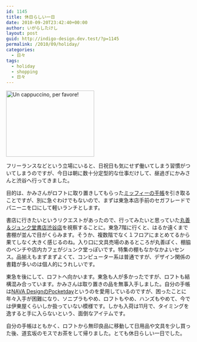 ```yaml
---
id: 1145
title: 休日らしい一日
date: 2010-09-20T23:42:40+00:00
author: いがらしたけし
layout: post
guid: http://indigo-design.dev.test/?p=1145
permalink: /2010/09/holiday/
categories:
  - 日々
tags:
  - holiday
  - shopping
  - 日々
---
```

<a href="http://photozou.jp/photo/show/120767/50241245"><img src="http://art36.photozou.jp/pub/767/120767/photo/50241245.jpg" alt="Un cappuccino, per favore!" width="240" height="180" /></a>

フリーランスなどという立場にいると、日祝日も気にせず働いてしまう習慣がついてしまうのですが、今日は朝に数十分定型的な仕事だけして、昼過ぎにかみさんと渋谷へ行ってきました。
<!--more-->
目的は、かみさんがロフトに取り置きしてもらった<a href="http://item.rakuten.co.jp/kdmbz/p69667/">ミッフィーの手帳</a>を引き取ることですが、別に急ぐわけでもないので、まずは東急本店手前のセガフレードでパニーニを口にして軽いランチとします。

書店に行きたいというリクエストがあったので、行ってみたいと思っていた<a href="http://www.maruzen.co.jp/corp/shop/mj-shibuya.html">丸善＆ジュンク堂書店渋谷店</a>を視察することに。東急7階に行くと、はるか遠くまで書棚が並んで目がくらみます。そうか、複数階でなく１フロアにまとめてるから果てしなく大きく感じるのね。入り口に文具売場のあるところが丸善ぽく、棚脇のベンチや店内カフェがジュンク堂っぽいです。特集の棚もなかなかよいセンス。品揃えもまずまずよくて、コンピューター系は普通ですが、デザイン関係の書籍が多いのは個人的にうれしいです。

東急を後にして、ロフトへ向かいます。東急も人が多かったですが、ロフトも結構混み合っています。かみさんは取り置きの品を無事入手しました。自分の手帳は<a href="http://www.navadesign.com/_funzioni_articoli_dettaglio.php?CCM=0010&A=PKD.11">NAVA DesignのPocketday</a>というのを愛用しているのですが、困ったことに年々入手が困難になり、ソニプラもやめ、ロフトもやめ、ハンズもやめて、今では伊東屋くらいしか扱っていない模様です。しかも入荷は11月で、タイミングを逸すると手に入らないという、面倒なアイテムです。

自分の手帳はともかく、ロフトから無印良品に移動して日用品や文具を少し買った後、道玄坂のモスでお茶をして帰りました。とても休日らしい一日でした。